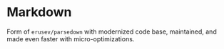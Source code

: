 # Markdown
Form of `erusev/parsedown` with modernized code base, maintained, and made even faster with micro-optimizations.
